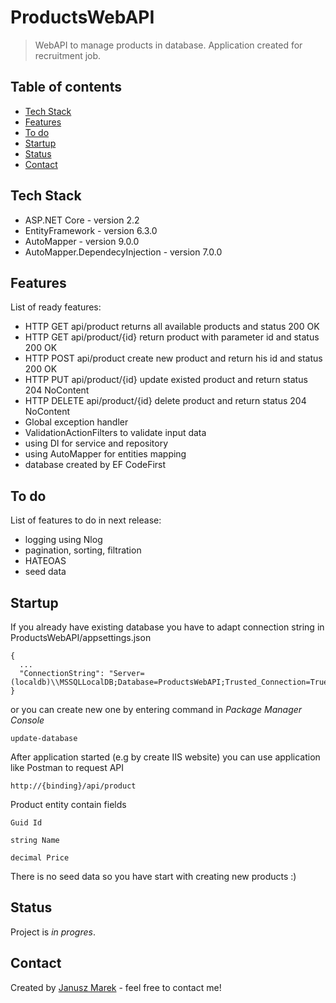 # ProductsWebAPI
> WebAPI to manage products in database. Application created for recruitment job. 

## Table of contents
* [Tech Stack](#tech-stack)
* [Features](#features)
* [To do](#to-do)
* [Startup](#startup)
* [Status](#status)
* [Contact](#contact)

## Tech Stack
* ASP.NET Core - version 2.2
* EntityFramework - version 6.3.0
* AutoMapper - version 9.0.0
* AutoMapper.DependecyInjection - version 7.0.0

## Features
List of ready features:
* HTTP GET api/product returns all available products and status 200 OK
* HTTP GET api/product/{id} return product with parameter id and status 200 OK
* HTTP POST api/product create new product and return his id and status 200 OK
* HTTP PUT api/product/{id} update existed product and return status 204 NoContent
* HTTP DELETE api/product/{id} delete product and return status 204 NoContent
* Global exception handler
* ValidationActionFilters to validate input data
* using DI for service and repository 
* using AutoMapper for entities mapping 
* database created by EF CodeFirst

## To do
List of features to do in next release:
* logging using Nlog
* pagination, sorting, filtration
* HATEOAS
* seed data

## Startup
If you already have existing database you have to adapt connection string in ProductsWebAPI/appsettings.json
```
{
  ...
  "ConnectionString": "Server=(localdb)\\MSSQLLocalDB;Database=ProductsWebAPI;Trusted_Connection=True;MultipleActiveResultSets=true"
}
```
or you can create new one by entering command in <i>Package Manager Console</i>
```
update-database
```
After application started (e.g by create IIS website) you can use application like Postman to request API
```
http://{binding}/api/product 
```
Product entity contain fields
```
Guid Id

string Name

decimal Price
```
There is no seed data so you have start with creating new products :)

## Status
Project is _in progres_.

## Contact
Created by [Janusz Marek](https://www.linkedin.com/in/janusz-marek/) - feel free to contact me!

